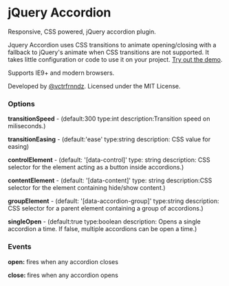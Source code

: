 jQuery Accordion
================

Responsive, CSS powered, jQuery accordion plugin.

Jquery Accordion uses CSS transitions to animate opening/closing with a fallback to jQuery's animate when CSS transitions are not supported. It takes little configuration or code to use it on your project. [Try out the demo](//vctrfrnndz.github.io/jquery-accordion).

Supports IE9+ and modern browsers.

Developed by [@vctrfrnndz](//vctrfrnndz.com). Licensed under the MIT License.

<h3>Options</h3>

<strong>transitionSpeed</strong> - (default:300	type:int description:Transition speed on miliseconds.)

<strong>transitionEasing</strong> - (default:'ease'	type:string	description: CSS value for easing)

<strong>controlElement</strong> - (default: '[data-control]'	type: string description: CSS selector for the element acting as a button inside accordions.)

<strong>contentElement</strong> - (default: '[data-content]'	type: string description:CSS selector for the element containing hide/show content.)

<strong>groupElement</strong> - (default: '[data-accordion-group]'	type:string	 description: CSS selector for a parent element containing a group of accordions.)

<strong>singleOpen</strong> - (default:true	type:boolean	description: Opens a single accordion a time. If false, multiple accordions can be open a time.)

<h3>Events</h3>

<strong>open:</strong> fires when any accordion closes

<strong>close: </strong> fires when any accordion opens
